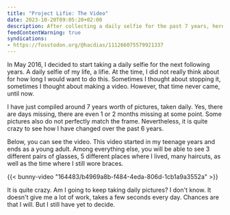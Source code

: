 ```yaml
---
title: "Project Lifie: The Video"
date: 2023-10-20T09:05:20+02:00
description: After collecting a daily selfie for the past 7 years, here is the final video.
feedContentWarning: true
syndications:
- https://fosstodon.org/@hacdias/111266075579921337
---
```


In May 2016, I decided to start taking a daily selfie for the next following years. A daily selfie of my life, a lifie. At the time, I did not really think about for how long I would want to do this. Sometimes I thought about stopping it, sometimes I thought about making a video. However, that time never came, until now.

I have just compiled around 7 years worth of pictures, taken daily. Yes, there are days missing, there are even 1 or 2 months missing at some point. Some pictures also do not perfectly match the frame. Nevertheless, it is quite crazy to see how I have changed over the past 6 years.

Below, you can see the video. This video started in my teenage years and ends as a young adult. Among everything else, you will be able to see 3 different pairs of glasses, 5 different places where I lived, many haircuts, as well as the time where I still wore braces.

{{< bunny-video "164483/b4969a8b-f484-4eda-806d-1cb1a9a3552a" >}}

It is quite crazy. Am I going to keep taking daily pictures? I don't know. It doesn't give me a lot of work, takes a few seconds every day. Chances are that I will. But I still have yet to decide.
